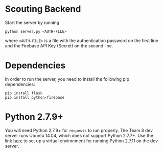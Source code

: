# Scouting Backend

Start the server by running

```
python server.py <AUTH-FILE>
```

where `<AUTH-FILE>` is a file with the authentication password on the first line and the Firebase API Key (Secret) on the second line.

# Dependencies

In order to run the server, you need to install the following pip dependencies:

```
pip install flask
pip install python-firebase
```
# Python 2.7.9+

You will need Python 2.7.9+ for `requests` to run properly. The Team 8 dev server runs Ubuntu 14.04, which does not support Python 2.7.7+. Use the link [here](http://mbless.de/blog/2016/01/09/upgrade-to-python-2711-on-ubuntu-1404-lts.html) to set up a virtual environment for running Python 2.7.11 on the dev server.

